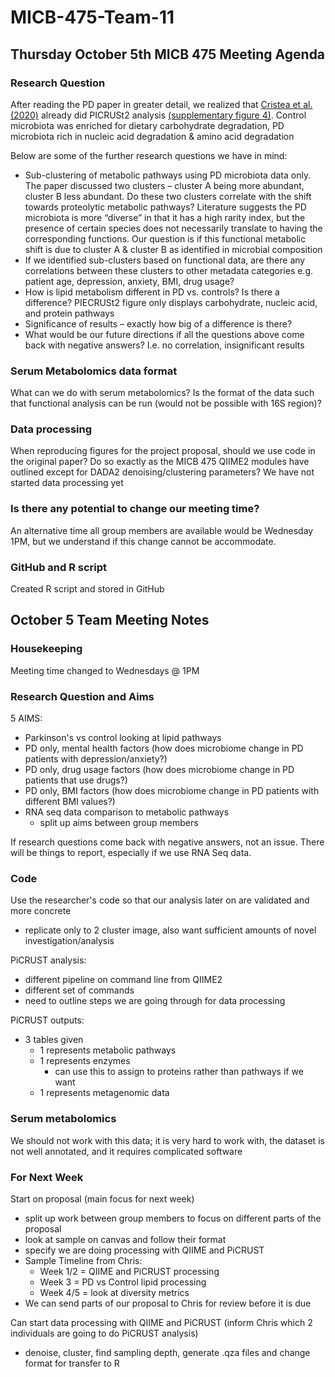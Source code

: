 # MICB-475-Team-11

## Thursday October 5th MICB 475 Meeting Agenda
### Research Question
After reading the PD paper in greater detail, we realized that [Cristea et al. (2020)](https://movementdisorders.onlinelibrary.wiley.com/doi/10.1002/mds.28052)  already did PICRUSt2 analysis [(supplementary figure 4)](https://movementdisorders.onlinelibrary.wiley.com/action/downloadSupplement?doi=10.1002%2Fmds.28052&file=mds28052-sup-0002-FigureS1.pdf). Control microbiota was enriched for dietary carbohydrate degradation, PD microbiota rich in nucleic acid degradation & amino acid degradation 

Below are some of the further research questions we have in mind: 
* Sub-clustering of metabolic pathways using PD microbiota data only. The paper discussed two clusters – cluster A being more abundant, cluster B less abundant. Do these two clusters correlate with the shift towards proteolytic metabolic pathways? Literature suggests the PD microbiota is more “diverse” in that it has a high rarity index, but the presence of certain species does not necessarily translate to having the corresponding functions. Our question is if this functional metabolic shift is due to cluster A & cluster B as identified in microbial composition 
* If we identified sub-clusters based on functional data, are there any correlations between these clusters to other metadata categories e.g. patient age, depression, anxiety, BMI, drug usage? 
* How is lipid metabolism different in PD vs. controls? Is there a difference? PIECRUSt2 figure only displays carbohydrate, nucleic acid, and protein pathways 
* Significance of results – exactly how big of a difference is there?
* What would be our future directions if all the questions above come back with negative answers? I.e. no correlation, insignificant results 

### Serum Metabolomics data format
What can we do with serum metabolomics? Is the format of the data such that functional analysis can be run (would not be possible with 16S region)? 

### Data processing
When reproducing figures for the project proposal, should we use code in the original paper? Do so exactly as the MICB 475 QIIME2 modules have outlined except for DADA2 denoising/clustering parameters? 
We have not started data processing yet 
### Is there any potential to change our meeting time? 
An alternative time all group members are available would be Wednesday 1PM, but we understand if this change cannot be accommodate.

### GitHub and R script
Created R script and stored in GitHub

## October 5 Team Meeting Notes
### Housekeeping
Meeting time changed to Wednesdays @ 1PM

### Research Question and Aims

5 AIMS:
*  Parkinson's vs control looking at lipid pathways
*  PD only, mental health factors (how does microbiome change in PD patients with depression/anxiety?)
*  PD only, drug usage factors (how does microbiome change in PD patients that use drugs?)
*  PD only, BMI factors (how does microbiome change in PD patients with different BMI values?)
*  RNA seq data comparison to metabolic pathways
      * split up aims between group members

If research questions come back with negative answers, not an issue. There will be things to report, especially if we use RNA Seq data.

### Code
Use the researcher's code so that our analysis later on are validated and more concrete
* replicate only to 2 cluster image, also want sufficient amounts of novel investigation/analysis

PiCRUST analysis:
* different pipeline on command line from QIIME2
* different set of commands
* need to outline steps we are going through for data processing

PiCRUST outputs:
* 3 tables given
  * 1 represents metabolic pathways
  * 1 represents enzymes
    * can use this to assign to proteins rather than pathways if we want
  * 1 represents metagenomic data

### Serum metabolomics
We should not work with this data; it is very hard to work with, the dataset is not well annotated, and it requires complicated software

### For Next Week
Start on proposal (main focus for next week)
* split up work between group members to focus on different parts of the proposal
* look at sample on canvas and follow their format
* specify we are doing processing with QIIME and PiCRUST
* Sample Timeline from Chris:
  * Week 1/2 = QIIME and PiCRUST processing
  * Week 3 = PD vs Control lipid processing
  * Week 4/5 = look at diversity metrics
* We can send parts of our proposal to Chris for review before it is due 

Can start data processing with QIIME and PiCRUST (inform Chris which 2 individuals are going to do PiCRUST analysis)
* denoise, cluster, find sampling depth, generate .qza files and change format for transfer to R


